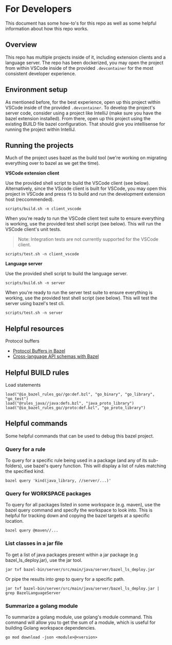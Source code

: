 # For Developers

This document has some how-to's for this repo as well as some helpful information about how this repo works.

## Overview

This repo has multiple projects inside of it, including extension clients and a language server. The repo has been dockerized, you may open the project from within VSCode inside of the provided `.devcontainer` for the most consistent developer experience.

## Environment setup

As mentioned before, for the best experience, open up this project within VSCode inside of the provided `.devcontainer`. To develop the project's server code, consider using a project like IntelliJ (make sure you have the bazel extension installed). From there, open up this project using the existing BUILD file bazel configuration. That should give you intellisense for running the project within IntelliJ.

## Running the projects

Much of the project uses bazel as the build tool (we're working on migrating everything over to bazel as we get the time).

**VSCode extension client**

Use the provided shell script to build the VSCode client (see below). Alternatively, since the VScode client is built for VSCode, you may open this project in VSCode and press `f5` to build and run the development extension host (reccommended).

```
scripts/build.sh -n client_vscode
```

When you're ready to run the VSCode client test suite to ensure everything is working, use the provided test shell script (see below). This will run the VSCode client's unit tests.

> Note: Integration tests are not currently supported for the VSCode client.

```
scripts/test.sh -n client_vscode
```

**Language server**

Use the provided shell script to build the language server.

```
scripts/build.sh -n server
```

When you're ready to run the server test suite to ensure everything is working, use the provided test shell script (see below). This will test the server using bazel's test cli.

```
scripts/test.sh -n server
```

## Helpful resources

Protocol buffers

- [Protocol Buffers in Bazel](https://blog.bazel.build/2017/02/27/protocol-buffers.html)
- [Cross-language API schemas with Bazel](https://blog.nrwl.io/cross-language-api-schemas-with-bazel-eff0f498ce0d)

## Helpful BUILD rules

Load statements

```
load("@io_bazel_rules_go//go:def.bzl", "go_binary", "go_library", "go_test")
load("@rules_java//java:defs.bzl", "java_proto_library")
load("@io_bazel_rules_go//proto:def.bzl", "go_proto_library")
```

## Helpful commands

Some helpful commands that can be used to debug this bazel project.

### Query for a rule

To query for a specific rule being used in a package (and any of its sub-folders), use bazel's query function. This will display a list of rules matching the specified kind.

```
bazel query 'kind(java_library, //server/...)'
```

### Query for WORKSPACE packages

To query for all packages listed in some workspace (e.g. maven), use the bazel query command and specify the workspace to look into. This is helpful for tracking down and copying the bazel targets at a specific location.

```
bazel query @maven//...
```

### List classes in a jar file

To get a list of java packages present within a jar package (e.g bazel_ls_deploy.jar), use the jar tool.

```
jar tvf bazel-bin/server/src/main/java/server/bazel_ls_deploy.jar
```

Or pipe the results into grep to query for a specific path.

```
jar tvf bazel-bin/server/src/main/java/server/bazel_ls_deploy.jar | grep BazelLanguageServer
```

### Summarize a golang module

To summarize a golang module, use golang's module command. This command will allow you to get the sum of a module, which is useful for building Golang workspace dependencies.

```
go mod download -json <module>@<version>
```
